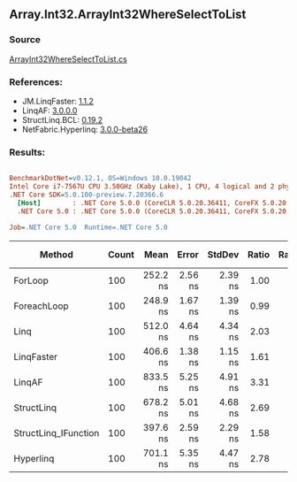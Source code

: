 ﻿## Array.Int32.ArrayInt32WhereSelectToList

### Source
[ArrayInt32WhereSelectToList.cs](../LinqBenchmarks/Array/Int32/ArrayInt32WhereSelectToList.cs)

### References:
- JM.LinqFaster: [1.1.2](https://www.nuget.org/packages/JM.LinqFaster/1.1.2)
- LinqAF: [3.0.0.0](https://www.nuget.org/packages/LinqAF/3.0.0.0)
- StructLinq.BCL: [0.19.2](https://www.nuget.org/packages/StructLinq.BCL/0.19.2)
- NetFabric.Hyperlinq: [3.0.0-beta26](https://www.nuget.org/packages/NetFabric.Hyperlinq/3.0.0-beta26)

### Results:
``` ini

BenchmarkDotNet=v0.12.1, OS=Windows 10.0.19042
Intel Core i7-7567U CPU 3.50GHz (Kaby Lake), 1 CPU, 4 logical and 2 physical cores
.NET Core SDK=5.0.100-preview.7.20366.6
  [Host]        : .NET Core 5.0.0 (CoreCLR 5.0.20.36411, CoreFX 5.0.20.36411), X64 RyuJIT
  .NET Core 5.0 : .NET Core 5.0.0 (CoreCLR 5.0.20.36411, CoreFX 5.0.20.36411), X64 RyuJIT

Job=.NET Core 5.0  Runtime=.NET Core 5.0  

```
|               Method | Count |     Mean |   Error |  StdDev | Ratio | RatioSD |  Gen 0 | Gen 1 | Gen 2 | Allocated |
|--------------------- |------ |---------:|--------:|--------:|------:|--------:|-------:|------:|------:|----------:|
|              ForLoop |   100 | 252.2 ns | 2.56 ns | 2.39 ns |  1.00 |    0.00 | 0.3095 |     - |     - |     648 B |
|          ForeachLoop |   100 | 248.9 ns | 1.67 ns | 1.39 ns |  0.99 |    0.01 | 0.3095 |     - |     - |     648 B |
|                 Linq |   100 | 512.0 ns | 4.64 ns | 4.34 ns |  2.03 |    0.03 | 0.3595 |     - |     - |     752 B |
|           LinqFaster |   100 | 406.6 ns | 1.38 ns | 1.15 ns |  1.61 |    0.02 | 0.4320 |     - |     - |     904 B |
|               LinqAF |   100 | 833.5 ns | 5.25 ns | 4.91 ns |  3.31 |    0.03 | 0.3090 |     - |     - |     648 B |
|           StructLinq |   100 | 678.2 ns | 5.01 ns | 4.68 ns |  2.69 |    0.03 | 0.1678 |     - |     - |     352 B |
| StructLinq_IFunction |   100 | 397.6 ns | 2.59 ns | 2.29 ns |  1.58 |    0.02 | 0.1221 |     - |     - |     256 B |
|            Hyperlinq |   100 | 701.1 ns | 5.35 ns | 4.47 ns |  2.78 |    0.03 | 0.1564 |     - |     - |     328 B |
